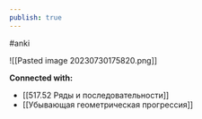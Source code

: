 ```yaml
---
publish: true
---
```

#anki

![[Pasted image 20230730175820.png]]













**Connected with:**
- [[517.52 Ряды и последовательности]]
- [[Убывающая геометрическая прогрессия]]

